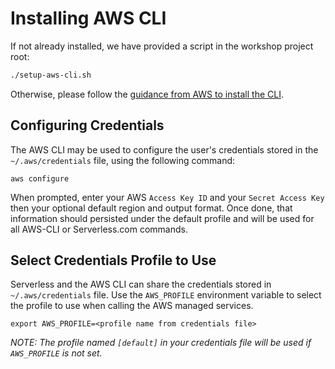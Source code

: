 # Installing AWS CLI

If not already installed, we have provided a script in the workshop project root:

```sh
./setup-aws-cli.sh 
```

Otherwise, please follow the [guidance from AWS to install the CLI](http://docs.aws.amazon.com/cli/latest/userguide/installing.html).

## Configuring Credentials

The AWS CLI may be used to configure the user's credentials stored in the `~/.aws/credentials` file, using the following command:

```
aws configure
```

When prompted, enter your AWS `Access Key ID` and your `Secret Access Key` then your optional default region and output format. Once done, that information should persisted under
 the default profile and will be used for all AWS-CLI or Serverless.com commands.

## Select Credentials Profile to Use

Serverless and the AWS CLI can share the credentials stored in `~/.aws/credentials` file.
 Use the `AWS_PROFILE` environment variable to select the profile to use when calling the AWS managed services.

```
export AWS_PROFILE=<profile name from credentials file>
```

*NOTE: The profile named `[default]` in your credentials file will be used if `AWS_PROFILE` is not set.*
